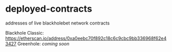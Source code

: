 # deployed-contracts
addresses of live blackholebet network contracts

Blackhole Classic: https://etherscan.io/address/0xa0eebc70f892c18c6c9cbc9bb336968f62e43427
Greenhole: _coming soon_
